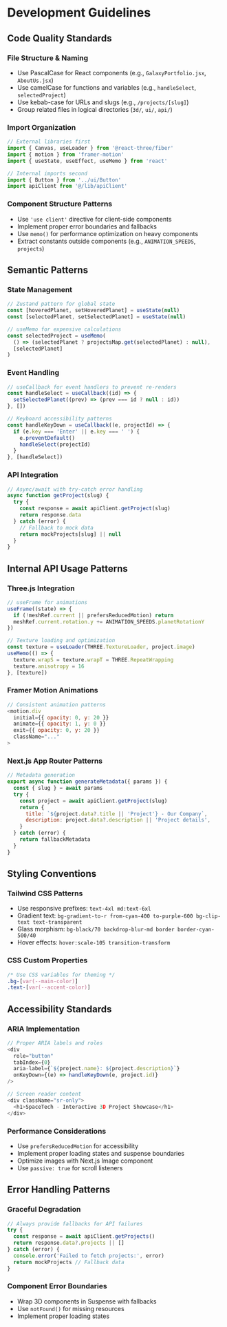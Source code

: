 # Development Guidelines

## Code Quality Standards

### File Structure & Naming
- Use PascalCase for React components (e.g., `GalaxyPortfolio.jsx`, `AboutUs.jsx`)
- Use camelCase for functions and variables (e.g., `handleSelect`, `selectedProject`)
- Use kebab-case for URLs and slugs (e.g., `/projects/[slug]`)
- Group related files in logical directories (`3d/`, `ui/`, `api/`)

### Import Organization
```javascript
// External libraries first
import { Canvas, useLoader } from '@react-three/fiber'
import { motion } from 'framer-motion'
import { useState, useEffect, useMemo } from 'react'

// Internal imports second
import { Button } from '../ui/Button'
import apiClient from '@/lib/apiClient'
```

### Component Structure Patterns
- Use `'use client'` directive for client-side components
- Implement proper error boundaries and fallbacks
- Use `memo()` for performance optimization on heavy components
- Extract constants outside components (e.g., `ANIMATION_SPEEDS`, `projects`)

## Semantic Patterns

### State Management
```javascript
// Zustand pattern for global state
const [hoveredPlanet, setHoveredPlanet] = useState(null)
const [selectedPlanet, setSelectedPlanet] = useState(null)

// useMemo for expensive calculations
const selectedProject = useMemo(
  () => (selectedPlanet ? projectsMap.get(selectedPlanet) : null),
  [selectedPlanet]
)
```

### Event Handling
```javascript
// useCallback for event handlers to prevent re-renders
const handleSelect = useCallback((id) => {
  setSelectedPlanet((prev) => (prev === id ? null : id))
}, [])

// Keyboard accessibility patterns
const handleKeyDown = useCallback((e, projectId) => {
  if (e.key === 'Enter' || e.key === ' ') {
    e.preventDefault()
    handleSelect(projectId)
  }
}, [handleSelect])
```

### API Integration
```javascript
// Async/await with try-catch error handling
async function getProject(slug) {
  try {
    const response = await apiClient.getProject(slug)
    return response.data
  } catch (error) {
    // Fallback to mock data
    return mockProjects[slug] || null
  }
}
```

## Internal API Usage Patterns

### Three.js Integration
```javascript
// useFrame for animations
useFrame((state) => {
  if (!meshRef.current || prefersReducedMotion) return
  meshRef.current.rotation.y += ANIMATION_SPEEDS.planetRotationY
})

// Texture loading and optimization
const texture = useLoader(THREE.TextureLoader, project.image)
useMemo(() => {
  texture.wrapS = texture.wrapT = THREE.RepeatWrapping
  texture.anisotropy = 16
}, [texture])
```

### Framer Motion Animations
```javascript
// Consistent animation patterns
<motion.div
  initial={{ opacity: 0, y: 20 }}
  animate={{ opacity: 1, y: 0 }}
  exit={{ opacity: 0, y: 20 }}
  className="..."
>
```

### Next.js App Router Patterns
```javascript
// Metadata generation
export async function generateMetadata({ params }) {
  const { slug } = await params
  try {
    const project = await apiClient.getProject(slug)
    return {
      title: `${project.data?.title || 'Project'} - Our Company`,
      description: project.data?.description || 'Project details',
    }
  } catch (error) {
    return fallbackMetadata
  }
}
```

## Styling Conventions

### Tailwind CSS Patterns
- Use responsive prefixes: `text-4xl md:text-6xl`
- Gradient text: `bg-gradient-to-r from-cyan-400 to-purple-600 bg-clip-text text-transparent`
- Glass morphism: `bg-black/70 backdrop-blur-md border border-cyan-500/40`
- Hover effects: `hover:scale-105 transition-transform`

### CSS Custom Properties
```css
/* Use CSS variables for theming */
.bg-[var(--main-color)]
.text-[var(--accent-color)]
```

## Accessibility Standards

### ARIA Implementation
```javascript
// Proper ARIA labels and roles
<div
  role="button"
  tabIndex={0}
  aria-label={`${project.name}: ${project.description}`}
  onKeyDown={(e) => handleKeyDown(e, project.id)}
/>

// Screen reader content
<div className="sr-only">
  <h1>SpaceTech - Interactive 3D Project Showcase</h1>
</div>
```

### Performance Considerations
- Use `prefersReducedMotion` for accessibility
- Implement proper loading states and suspense boundaries
- Optimize images with Next.js Image component
- Use `passive: true` for scroll listeners

## Error Handling Patterns

### Graceful Degradation
```javascript
// Always provide fallbacks for API failures
try {
  const response = await apiClient.getProjects()
  return response.data?.projects || []
} catch (error) {
  console.error('Failed to fetch projects:', error)
  return mockProjects // Fallback data
}
```

### Component Error Boundaries
- Wrap 3D components in Suspense with fallbacks
- Use `notFound()` for missing resources
- Implement proper loading states